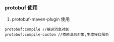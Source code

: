 ### protobuf 使用
1. protobuf-maven-plugin 使用
``` 
protobuf:compile //编译消息对象
protobuf:compile-custom //依赖消息对象,生成接口服务
```